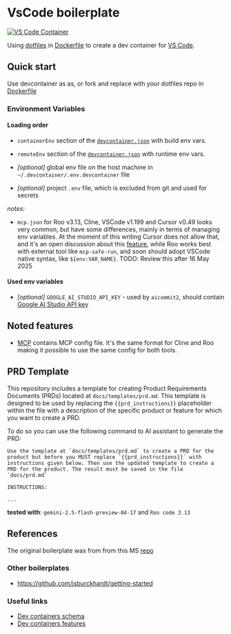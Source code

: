 # VsCode boilerplate

[![VS Code Container](https://img.shields.io/static/v1?label=VS+Code&message=Container&logo=visualstudiocode&color=007ACC&logoColor=007ACC&labelColor=2C2C32)](https://open.vscode.dev/microsoft/vscode)

Using [dotfiles](https://github.com/kvokka/dotfiles/) in [Dockerfile](./.devcontainer/Dockerfile) to create a dev container for [VS Code](https://code.visualstudio.com/).

## Quick start

Use devcontainer as as, or fork and replace with your dotfiles repo in
[Dockerfile](./.devcontainer/Dockerfile)

### Environment Variables

#### Loading order

- `containerEnv` section of the
[`devcontainer.json`](./.devcontainer/devcontainer.json)  with build env vars.

- `remoteEnv` section of the
[`devcontainer.json`](./.devcontainer/devcontainer.json)  with runtime env vars.

- *[optional]* global env file on the host machine in `~/.devcontainer/.env.devcontainer` file

- *[optional]* project `.env` file, which is excluded from git and used for secrets

*notes:*

- `mcp.json` for Roo v3.13, Cline, VSCode v1.199 and Cursor v0.49 looks
very common, but have some differences, mainly in terms of managing env
variables. At the moment of this writing Cursor does not allow that, and it's an
open discussion about this [feature](https://forum.cursor.com/t/resolve-local-environment-variables-in-mcp-server-definitions/79639/12),
while Roo works best with external tool like `mcp-safe-run`, and soon should adopt
VSCode native syntax, like `${env:VAR_NAME}`. TODO: Review this after 16 May 2025

#### Used env variables

- *[optional]* `GOOGLE_AI_STUDIO_API_KEY` - used by `aicommit2`, should contain [Google AI Studio API key](https://aistudio.google.com/app/apikey)

## Noted features

- [MCP](./mcp.json) contains MCP config file. It's the same format for Cline and Roo
making it possible to use the same config for both tools.

## PRD Template

This repository includes a template for creating Product Requirements Documents (PRDs) located at `docs/templates/prd.md`. This template is designed to be used by replacing the `{{prd_instructions}}` placeholder within the file with a description of the specific product or feature for which you want to create a PRD.

To do so you can use the following command to AI assistant to generate the PRD:

```text
Use the template at `docs/templates/prd.md` to create a PRD for the product but before you MUST replace `{{prd_instructions}}` with instructions given below. Then use the updated template to create a PRD for the product. The result must be saved in the file `docs/prd.md`

INSTRUCTIONS:

...
```

**tested with**: `gemini-2.5-flash-preview-04-17` and `Roo code 3.13`

## References

The original boilerplate was from from this MS [repo](https://github.com/microsoft/vscode-remote-try-go)

### Other boilerplates

- <https://github.com/jsburckhardt/getting-started>

### Useful links

- [Dev containers schema](https://containers.dev/implementors/json_reference/)
- [Dev containers features](https://containers.dev/features/)
